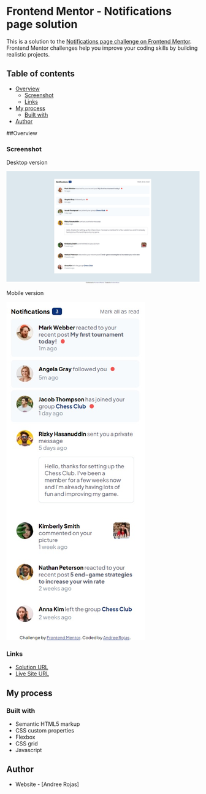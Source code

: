 # Frontend Mentor - Notifications page solution

This is a solution to the [Notifications page challenge on Frontend Mentor](https://www.frontendmentor.io/challenges/notifications-page-DqK5QAmKbC). Frontend Mentor challenges help you improve your coding skills by building realistic projects. 

## Table of contents

- [Overview](#overview)
  - [Screenshot](#screenshot)
  - [Links](#links)
- [My process](#my-process)
  - [Built with](#built-with)
- [Author](#author)

##Overview
### Screenshot

Desktop version

![](./desktop-version.jpg)

Mobile version

![](./mobile-version.jpg)

### Links

- [Solution URL](https://github.com/andreerojas/andreerojas-FrontEndMentor_Challenge_9.git)
- [Live Site URL](https://andreerojas.github.io/andreerojas-FrontEndMentor_Challenge_9/)


## My process
### Built with

- Semantic HTML5 markup
- CSS custom properties
- Flexbox
- CSS grid
- Javascript

## Author

- Website - [Andree Rojas]